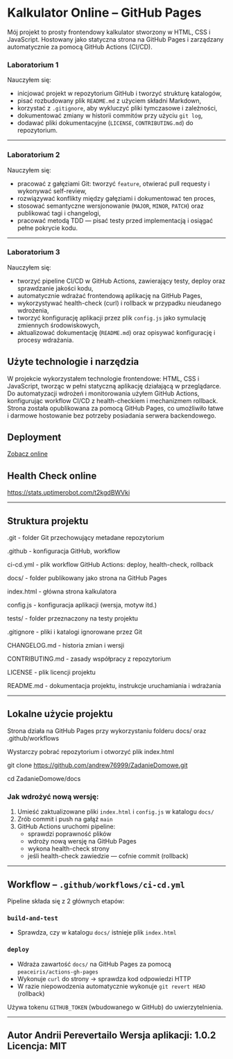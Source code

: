 # Kalkulator Online – GitHub Pages

Mój projekt to prosty frontendowy kalkulator stworzony w HTML, CSS i JavaScript. Hostowany jako statyczna strona na GitHub Pages i zarządzany automatycznie za pomocą GitHub Actions (CI/CD).

### Laboratorium 1

Nauczyłem się:
- inicjować projekt w repozytorium GitHub i tworzyć strukturę katalogów,
- pisać rozbudowany plik `README.md` z użyciem składni Markdown,
- korzystać z `.gitignore`, aby wykluczyć pliki tymczasowe i zależności,
- dokumentować zmiany w historii commitów przy użyciu `git log`,
- dodawać pliki dokumentacyjne (`LICENSE`, `CONTRIBUTING.md`) do repozytorium.

---

### Laboratorium 2

Nauczyłem się:
- pracować z gałęziami Git: tworzyć `feature`, otwierać pull requesty i wykonywać self-review,
- rozwiązywać konflikty między gałęziami i dokumentować ten proces,
- stosować semantyczne wersjonowanie (`MAJOR`, `MINOR`, `PATCH`) oraz publikować tagi i changelogi,
- pracować metodą TDD — pisać testy przed implementacją i osiągać pełne pokrycie kodu.

---

### Laboratorium 3

Nauczyłem się:
- tworzyć pipeline CI/CD w GitHub Actions, zawierający testy, deploy oraz sprawdzanie jakości kodu,
- automatycznie wdrażać frontendową aplikację na GitHub Pages,
- wykorzystywać health-check (curl) i rollback w przypadku nieudanego wdrożenia,
- tworzyć konfigurację aplikacji przez plik `config.js` jako symulację zmiennych środowiskowych,
- aktualizować dokumentację (`README.md`) oraz opisywać konfigurację i procesy wdrażania.


## Użyte technologie i narzędzia
W projekcie wykorzystałem technologie frontendowe: HTML, CSS i JavaScript, tworząc w pełni statyczną aplikację działającą w przeglądarce. Do automatyzacji wdrożeń i monitorowania użyłem GitHub Actions, konfigurując workflow CI/CD z health-checkiem i mechanizmem rollback. Strona została opublikowana za pomocą GitHub Pages, co umożliwiło łatwe i darmowe hostowanie bez potrzeby posiadania serwera backendowego.

## Deployment

 [Zobacz online](https://andrew76999.github.io/ZadanieDomowe/)


## Health Check online

https://stats.uptimerobot.com/t2kgdBWVki

---

## Struktura projektu

.git - folder Git przechowujący metadane repozytorium 

.github - konfiguracja GitHub, workflow

ci-cd.yml - plik workflow GitHub Actions: deploy, health-check, rollback

docs/ - folder publikowany jako strona na GitHub Pages

index.html - główna strona kalkulatora

config.js - konfiguracja aplikacji (wersja, motyw itd.)

tests/ - folder przeznaczony na testy projektu

.gitignore - pliki i katalogi ignorowane przez Git

CHANGELOG.md  - historia zmian i wersji

CONTRIBUTING.md - zasady współpracy z repozytorium

LICENSE  - plik licencji projektu

README.md - dokumentacja projektu, instrukcje uruchamiania i wdrażania

---

##  Lokalne użycie projektu

Strona działa na GitHub Pages przy wykorzystaniu folderu docs/ oraz .github/workflows

Wystarczy pobrać repozytorium i otworzyć plik index.html

git clone https://github.com/andrew76999/ZadanieDomowe.git

cd ZadanieDomowe/docs


### Jak wdrożyć nową wersję:

1. Umieść zaktualizowane pliki `index.html` i `config.js` w katalogu `docs/`
2. Zrób commit i push na gałąź `main`
3. GitHub Actions uruchomi pipeline:
   - sprawdzi poprawność plików
   - wdroży nową wersję na GitHub Pages
   - wykona health-check strony
   - jeśli health-check zawiedzie — cofnie commit (rollback)

---

##  Workflow – `.github/workflows/ci-cd.yml`

Pipeline składa się z 2 głównych etapów:

###  `build-and-test`
- Sprawdza, czy w katalogu `docs/` istnieje plik `index.html`

###  `deploy`
- Wdraża zawartość `docs/` na GitHub Pages za pomocą `peaceiris/actions-gh-pages`
- Wykonuje `curl` do strony → sprawdza kod odpowiedzi HTTP
- W razie niepowodzenia automatycznie wykonuje `git revert HEAD` (rollback)

Używa tokenu `GITHUB_TOKEN` (wbudowanego w GitHub) do uwierzytelnienia.

---
## Autor Andrii Perevertailo Wersja aplikacji: 1.0.2 Licencja: MIT
